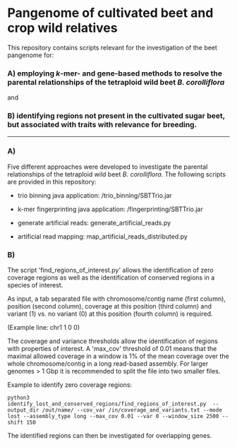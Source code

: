# Pangenome of cultivated beet and crop wild relatives

This repository contains scripts relevant for the investigation of the beet pangenome for:

### A) employing *k*-mer- and gene-based methods to resolve the parental relationships of the tetraploid wild beet *B. corolliflora*

and

### B) identifying regions not present in the cultivated sugar beet, but associated with traits with relevance for breeding.


------------------------------------

### A)

Five different approaches were developed to investigate the parental relationships of the tetraploid wild beet *B. corolliflora*. The following scripts are provided in this repository:

- trio binning java application:
/trio_binning/SBTTrio.jar

- k-mer fingerprinting java application:
/fingerprinting/SBTTrio.jar

- generate artificial reads:
generate_artificial_reads.py

- artificial read mapping:
map_artificial_reads_distributed.py


### B) 

The script 'find_regions_of_interest.py' allows the identification of zero coverage regions as well as the identification of conserved regions in a species of interest.

As input, a tab separated file with chromosome/contig name (first column), position (second column), coverage at this position (third column) and variant (1) vs. no variant (0) at this position (fourth column) is required.

(Example line: chr1   1   0   0)


The coverage and variance thresholds allow the identification of regions with properties of interest. A 'max_cov' threshold of 0.01 means that the maximal allowed coverage in a window is 1% of the mean coverage over the whole chromosome/contig in a long read-based assembly.
For larger genomes > 1 Gbp it is recommended to split the file into two smaller files.


Example to identify zero coverage regions:
~~~
python3 identify_lost_and_conserved_regions/find_regions_of_interest.py  --output_dir /out/name/ --cov_var /in/coverage_and_variants.txt --mode lost --assembly_type long --max_cov 0.01 --var 0 --window_size 2500 --shift 150
~~~

The identified regions can then be investigated for overlapping genes.
